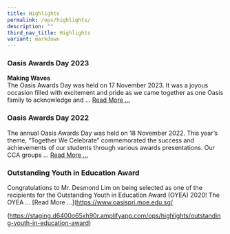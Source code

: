 ```yaml
---
title: Highlights
permalink: /ops/highlights/
description: ""
third_nav_title: Highlights
variant: markdown
---
```

### Oasis Awards Day 2023

**Making Waves**<br>
The Oasis Awards Day was held on 17 November 2023. It was a joyous occasion filled with excitement and pride as we came together as one Oasis family to acknowledge and ... [Read More ...](https://www.oasispri.moe.edu.sg/ops/highlights/awards-day-2023/)

### Oasis Awards Day 2022

The annual Oasis Awards Day was held on 18 November 2022. This year’s theme, “Together We Celebrate” commemorated the success and achievements of our students through various awards presentations. Our CCA groups ... [Read More ...](https://www.oasispri.moe.edu.sg/ops/highlights/awards-day-2022/)

### Outstanding Youth in Education Award

Congratulations to Mr. Desmond Lim on being selected as one of the recipients for the Outstanding Youth in Education Award (OYEA) 2020! The OYEA ... [Read More ...](https://www.oasispri.moe.edu.sg/


(https://staging.d6400o65xh90r.amplifyapp.com/ops/highlights/outstanding-youth-in-education-award)